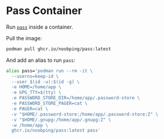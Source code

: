# Pass Container

Run [`pass`](https://www.passwordstore.org/) inside a container.

Pull the image:

```sh
podman pull ghcr.io/noobping/pass:latest
```

And add an alias to run `pass`:

```sh
alias pass='podman run --rm -it \
  --userns=keep-id \
  --user $(id -u):$(id -g) \
  -e HOME=/home/app \
  -e GPG_TTY=$(tty) \
  -e PASSWORD_STORE_DIR=/home/app/.password-store \
  -e PASSWORD_STORE_PAGER=cat \
  -e PAGER=cat \
  -v "$HOME/.password-store:/home/app/.password-store:Z" \
  -v "$HOME/.gnupg:/home/app/.gnupg:Z" \
  -w /home/app \
  ghcr.io/noobping/pass:latest pass'
```
